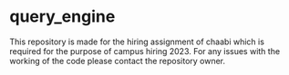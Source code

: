 # query_engine
This repository is made for the hiring assignment of chaabi which is required for the purpose of campus hiring 2023. For any issues with the working of the code please contact the repository owner.
